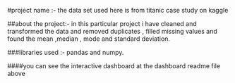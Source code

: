 #project name :-
the data set used here is from titanic case study on kaggle

##about the project:- 
in this particular project i have cleaned and transformed the data and removed duplicates , filled missing values and
found the mean ,median , mode and standard deviation.

###libraries used :-
pandas and numpy.


####you can see the interactive dashboard at the dashboard readme file above
